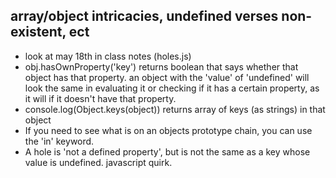 ## array/object intricacies, undefined verses non-existent, ect
- look at may 18th in class notes (holes.js)
- obj.hasOwnProperty('key') returns boolean that says whether that object has that property.
an object with the 'value' of 'undefined' will look the same in evaluating it or checking if it has a certain property, as it will if it doesn't have that property.
- console.log(Object.keys(object)) returns array of keys (as strings) in that object
- If you need to see what is on an objects prototype chain, you can use the 'in' keyword.
- A hole is 'not a defined property', but is not the same as a key whose value is undefined. javascript quirk.
